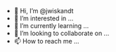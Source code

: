 - 👋 Hi, I’m @jwiskandt
- 👀 I’m interested in ...
- 🌱 I’m currently learning ...
- 💞️ I’m looking to collaborate on ...
- 📫 How to reach me ...

<!---
jwiskandt/jwiskandt is a ✨ special ✨ repository because its `README.md` (this file) appears on your GitHub profile.
You can click the Preview link to take a look at your changes.
--->
